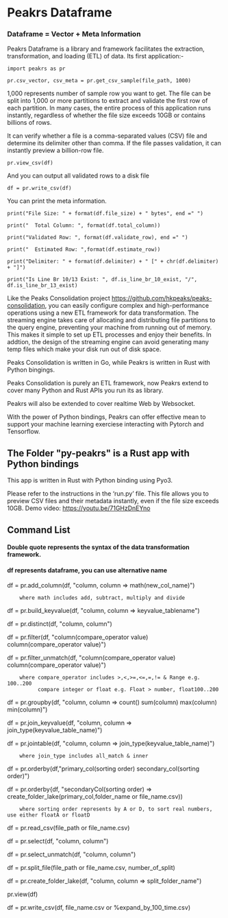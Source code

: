 # Peakrs Dataframe

### Dataframe = Vector + Meta Information

Peakrs Dataframe is a library and framework facilitates the extraction, transformation, and loading (ETL) of data. Its first application:-

``import peakrs as pr``
  
``pr.csv_vector, csv_meta = pr.get_csv_sample(file_path, 1000)``

1,000 represents number of sample row you want to get. The file can be split into 1,000 or more partitions to extract and validate the first row of each partition. In many cases, the entire process of this application runs instantly, regardless of whether the file size exceeds 10GB or contains billions of rows.

It can verify whether a file is a comma-separated values (CSV) file and determine its delimiter other than comma. If the file passes validation, it can instantly preview a billion-row file. 
 
``pr.view_csv(df)``

And you can output all validated rows to a disk file

``df = pr.write_csv(df)``

You can print the meta information.

``print("File Size: " + format(df.file_size) + " bytes", end =" ")``

``print("  Total Column: ", format(df.total_column))``

``print("Validated Row: ", format(df.validate_row), end =" ")``

``print("  Estimated Row: ",format(df.estimate_row))``

``print("Delimiter: " + format(df.delimiter) + " [" + chr(df.delimiter) + "]")``

``print("Is Line Br 10/13 Exist: ", df.is_line_br_10_exist, "/", df.is_line_br_13_exist)``

Like the Peaks Consolidation project https://github.com/hkpeaks/peaks-consolidation, you can easily configure complex and high-performance operations using a new ETL framework for data transformation. The streaming engine takes care of allocating and distributing file partitions to the query engine, preventing your machine from running out of memory. This makes it simple to set up ETL processes and enjoy their benefits. In addtion, the design of the streaming engine can avoid generating many temp files which make your disk run out of disk space.

Peaks Consolidation is written in Go, while Peakrs is written in Rust with Python bingings.

Peaks Consolidation is purely an ETL framework, now Peakrs extend to cover many Python and Rust APIs you run its as library.

Peakrs will also be extended to cover realtime Web by Websocket.

With the power of Python bindings, Peakrs can offer effective mean to support your machine learning exerciese interacting with Pytorch and Tensorflow.

## The Folder "py-peakrs" is a Rust app with Python bindings

This app is written in Rust with Python binding using Pyo3. 

Please refer to the instructions in the ‘run.py’ file. This file allows you to preview CSV files and their metadata instantly, even if the file size exceeds 10GB. Demo video: https://youtu.be/71GHzDnEYno

## Command List

   #### Double quote represents the syntax of the data transformation framework.
   #### df represents dataframe, you can use alternative name

   df = pr.add_column(df, "column, column => math(new_col_name)") 
   
        where math includes add, subtract, multiply and divide
    
   df = pr.build_keyvalue(df, "column, column => keyvalue_tablename")
   
   df = pr.distinct(df, "column, column")
 
   df = pr.filter(df, "column(compare_operator value) column(compare_operator value)")
 
   df = pr.filter_unmatch(df, "column(compare_operator value) column(compare_operator value)")

        where compare_operator includes >,<,>=,<=,=,!= & Range e.g. 100..200
              compare integer or float e.g. Float > number, float100..200
   
   df = pr.groupby(df, "column, column => count() sum(column) max(column) min(column)")
   
   df = pr.join_keyvalue(df, "column, column => join_type(keyvalue_table_name)")
   
   df = pr.jointable(df, "column, column => join_type(keyvalue_table_name)")

        where join_type includes all_match & inner
   
   df = pr.orderby(df,"primary_col(sorting order) secondary_col(sorting order)")       
  
   df = pr.orderby{df, "secondaryCol(sorting order) => create_folder_lake(primary_col,folder_name or file_name.csv))

        where sorting order represents by A or D, to sort real numbers, use either floatA or floatD
 
   df = pr.read_csv(file_path or file_name.csv)
   
   df = pr.select(df, "column, column")
   
   df = pr.select_unmatch(df, "column, column")  
   
   df = pr.split_file(file_path or file_name.csv, number_of_split)
   
   df = pr.create_folder_lake(df, "column, column => split_folder_name")
   
   pr.view(df)

   df = pr.write_csv(df, file_name.csv or %expand_by_100_time.csv) 


